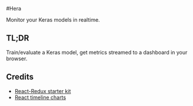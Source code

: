 #Hera

Monitor your Keras models in realtime.


## TL;DR

Train/evaluate a Keras model, get metrics streamed to a dashboard in your browser.




## Credits

- [React-Redux starter kit](https://github.com/davezuko/react-redux-starter-kit)
- [React timeline charts](https://github.com/esnet/react-timeseries-charts)